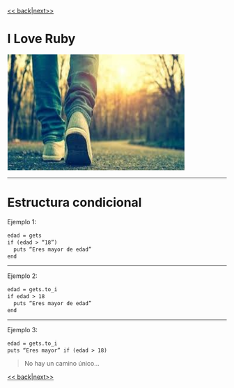 
[<< back](06-features.md)|[next>>](12-estructura_iterativa.md)

# I Love Ruby

![](./images/caminar.png)

---

# Estructura condicional

Ejemplo 1:

```
edad = gets
if (edad > “18”)
  puts “Eres mayor de edad”
end
```

---

Ejemplo 2:

```
edad = gets.to_i
if edad > 18
  puts “Eres mayor de edad”
end
```

---

Ejemplo 3:

```
edad = gets.to_i
puts “Eres mayor” if (edad > 18)
```

> No hay un camino único...

[<< back](06-features.md)|[next>>](12-estructura_iterativa.md)
